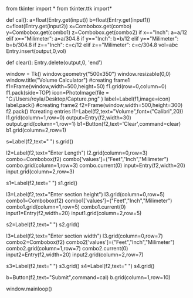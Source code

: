 from tkinter import *
from tkinter.ttk import*

def cal():
    a=float(Entry.get(input))
    b=float(Entry.get(input1))
    c=float(Entry.get(input2))
    x=Combobox.get(combo)
    y=Combobox.get(combo1)
    z=Combobox.get(combo2)
    if x=="Inch":
        a=a/12
    elif x=="Milimeter":
        a=a/304.8
    if y=="Inch":
        b=b/12
    elif y=="Milimeter":
        b=b/304.8
    if z=="Inch":
        c=c/12
    elif z=="Milimeter":
        c=c/304.8
    vol=a*b*c
    Entry.insert(output,0,vol)


def clear():
    Entry.delete(output,0, 'end')

window = Tk()
window.geometry("500x350")
window.resizable(0,0)
window.title("Volume Calculator")
#creating frame1
f1=Frame(window,width=500,height=50)
f1.grid(row=0,column=0)
f1.pack(side=TOP)
icon=PhotoImage(file = "C:/Users/royla/Desktop/Capture.png" )
label=Label(f1,image=icon)
label.pack()
#creating frame2
f2=Frame(window,width=500,height=300)
f2.pack()
#creating entries
l1=Label(f2,text="Volume",font=("Calibri",20))
l1.grid(column=1,row=0)
output=Entry(f2,width=30)
output.grid(column=1,row=1)
b1=Button(f2,text='Clear',command=clear)
b1.grid(column=2,row=1)

s=Label(f2,text=" ")
s.grid()

l2=Label(f2,text="Enter Length")
l2.grid(column=0,row=3)
combo=Combobox(f2)
combo['values']=("Feet","Inch","Milimeter")
combo.grid(column=1,row=3)
combo.current(0)
input=Entry(f2,width=20)
input.grid(column=2,row=3)

s1=Label(f2,text=" ")
s1.grid()

l3=Label(f2,text="Enter section height")
l3.grid(column=0,row=5)
combo1=Combobox(f2)
combo1['values']=("Feet","Inch","Milimeter")
combo1.grid(column=1,row=5)
combo1.current(0)
input1=Entry(f2,width=20)
input1.grid(column=2,row=5)

s2=Label(f2,text=" ")
s2.grid()

l3=Label(f2,text="Enter section width")
l3.grid(column=0,row=7)
combo2=Combobox(f2)
combo2['values']=("Feet","Inch","Milimeter")
combo2.grid(column=1,row=7)
combo2.current(0)
input2=Entry(f2,width=20)
input2.grid(column=2,row=7)

s3=Label(f2,text=" ")
s3.grid()
s4=Label(f2,text=" ")
s4.grid()

b=Button(f2,text="Submit",command=cal)
b.grid(column=1,row=10)


window.mainloop()
